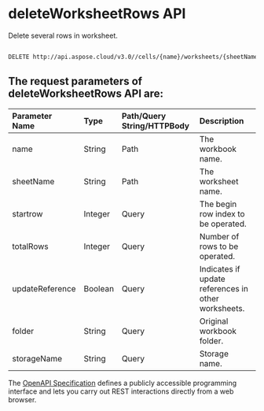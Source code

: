 # **deleteWorksheetRows API**

Delete several rows in worksheet. 

```bash

DELETE http://api.aspose.cloud/v3.0//cells/{name}/worksheets/{sheetName}/cells/rows/

```

## The request parameters of **deleteWorksheetRows** API are: 

| Parameter Name | Type | Path/Query String/HTTPBody | Description | 
| :- | :- | :- |:- | 
|name|String|Path|The workbook name.|
|sheetName|String|Path|The worksheet name.|
|startrow|Integer|Query|The begin row index to be operated.|
|totalRows|Integer|Query|Number of rows to be operated.|
|updateReference|Boolean|Query|Indicates if update references in other worksheets.|
|folder|String|Query|Original workbook folder.|
|storageName|String|Query|Storage name.|


The [OpenAPI Specification](https://reference.aspose.cloud/cells/#/CellsController/DeleteWorksheetRows) defines a publicly accessible programming interface and lets you carry out REST interactions directly from a web browser.
